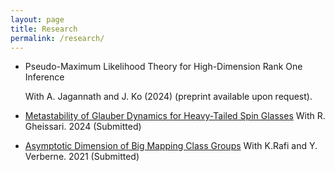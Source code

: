 ```yaml
---
layout: page
title: Research
permalink: /research/
---
```

- Pseudo-Maximum Likelihood Theory for High-Dimension Rank One Inference

  With A. Jagannath and J. Ko (2024) (preprint available upon request). 
- [Metastability of Glauber Dynamics for Heavy-Tailed Spin Glasses](https://arxiv.org/abs/2407.11874) With R. Gheissari. 2024 (Submitted)
- [Asymptotic Dimension of Big Mapping Class Groups](https://arxiv.org/abs/2110.03087) With K.Rafi and Y. Verberne. 2021 (Submitted)
